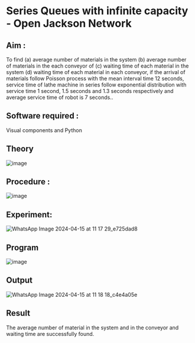 # Series Queues with infinite capacity - Open Jackson Network

## Aim :
To find (a) average number of materials in the system (b) average number of materials in the each conveyor of (c) waiting time of each material in the system (d) waiting time of each material in each conveyor, if the arrival  of materials follow Poisson process with the mean interval time 12 seconds, service time of  lathe machine in series follow exponential distribution  with service time  1 second, 1.5 seconds and 1.3 seconds respectively and average service time of robot is 7 seconds..

## Software required :
Visual components and Python

## Theory

![image](https://user-images.githubusercontent.com/103921593/203239736-7b81f599-71a8-4ae7-b63e-5d98acd9ea54.png)


## Procedure :

![image](https://user-images.githubusercontent.com/103921593/203239789-bc870dce-6727-487b-a0e2-4fc3f5114889.png)


## Experiment:

![WhatsApp Image 2024-04-15 at 11 17 29_e725dad8](https://github.com/DHOESH123/Open-Jacson-Networks/assets/150319589/695e4750-e8a9-48cb-9e72-4e5657d064ae)

## Program

![image](https://github.com/DHOESH123/Open-Jacson-Networks/assets/150319589/e8d5d3ea-3a7b-4521-94cc-19752dc56545)

## Output
![WhatsApp Image 2024-04-15 at 11 18 18_c4e4a05e](https://github.com/DHOESH123/Open-Jacson-Networks/assets/150319589/6ba688fb-0ef0-4c4e-ae9a-a099abb0da06)

## Result
The average number of material in the system and in the conveyor and waiting time are successfully found.
